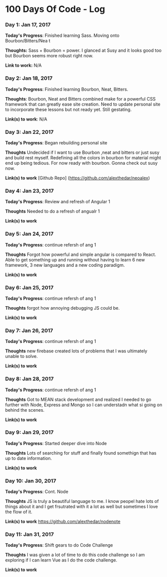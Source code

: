 # 100 Days Of Code - Log

### Day 1: Jan 17, 2017


**Today's Progress**: Finished learning Sass.  Moving onto Bourbon/Bitters/Nea t

**Thoughts:** Sass + Bourbon = power.  I glanced at Susy and it looks good too but Bourbon seems more robust right now.  

**Link to work:** N/A

### Day 2: Jan 18, 2017


**Today's Progress**: Finished learning Bourbon, Neat, Bitters.

**Thoughts**: Bourbon, Neat and Bitters combined make for a powerful CSS framework that can greatly ease site creation.  Need to update personal site to incorporate these lessons but not ready yet.  Still gestating.

**Link(s) to work**: N/A


### Day 3: Jan 22, 2017

**Today's Progress**: Began rebuilding personal site

**Thoughts** Undecided if I want to use Bourbon ,neat and bitters or just susy and build rest myself.  Redefining all the colors in bourbon for material might end up being tedious.  For now ready with bourbon.  Gonna check out susy now.

**Link(s) to work**  [Github Repo] (https://github.com/alexthedar/neoalex)

### Day 4: Jan 23, 2017

**Today's Progress**: Review and refresh of Angular 1

**Thoughts** Needed to do a refresh of angualr 1

**Link(s) to work**  

### Day 5: Jan 24, 2017

**Today's Progress**: continue refersh of ang 1

**Thoughts** Forgot how powerful and simple angular is compared to React.  Able to get something up and running without having to learn 6 new framework, 3 new languages and a new coding paradigm.

**Link(s) to work** 


### Day 6: Jan 25, 2017

**Today's Progress**: continue refersh of ang 1

**Thoughts** forgot how annoying debugging JS could be.

**Link(s) to work** 

### Day 7: Jan 26, 2017

**Today's Progress**: continue refersh of ang 1

**Thoughts** new firebase created lots of problems that I was ultimately unable to solve.

**Link(s) to work** 

### Day 8: Jan 28, 2017

**Today's Progress**: continue refersh of ang 1

**Thoughts** Got to MEAN stack development and realized I needed to go further with Node, Express and Mongo so I can understadn what si going on behind the scenes.

**Link(s) to work** 

### Day 9: Jan 29, 2017

**Today's Progress**: Started deeper dive into Node

**Thoughts** Lots of searching for stuff and finally found somethign that has up to date information.

**Link(s) to work** 

### Day 10: Jan 30, 2017

**Today's Progress**: Cont. Node

**Thoughts** JS is truly a beautiful language to me.  I know peopel hate lots of things about it and I get frsutrated with it a lot as well but sometimes I love the flow of it.

**Link(s) to work** https://github.com/alexthedar/nodenote

### Day 11: Jan 31, 2017

**Today's Progress**: Shift gears to do Code Challenge

**Thoughts** I was given a lot of time to do this code challenge so I am exploring if I can learn Vue as I do the code challenge.

**Link(s) to work** 

